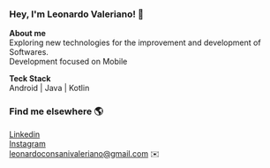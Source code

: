 <b><h3>Hey, I'm Leonardo Valeriano!</b> 👋 </h3>

 <b>About me</b><br> 
 Exploring new technologies for the improvement and development of Softwares.<br>
 Development focused on Mobile
  
 

 <b> Teck Stack </b> <br> 
  Android | Java | Kotlin 
 
 <b><h3> Find me elsewhere</b> 🌎</h3> 
 [Linkedin](https://www.linkedin.com/in/leonardocvaleriano)<br>
 [Instagram](https://www.instagram.com/leonardocvaleriano/)<br>
 leonardoconsanivaleriano@gmail.com ✉️
 
<!---
Leonardocvaleriano/Leonardocvaleriano is a ✨ special ✨ repository because its `README.md` (this file) appears on your GitHub profile.
You can click the Preview link to take a look at your changes.
--->
